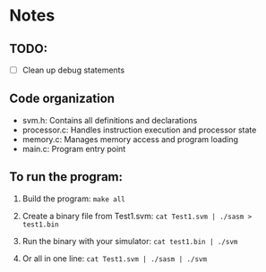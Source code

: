 # Notes

## TODO:

- [ ] Clean up debug statements

## Code organization

- svm.h: Contains all definitions and declarations
- processor.c: Handles instruction execution and processor state
- memory.c: Manages memory access and program loading
- main.c: Program entry point


## To run the program:

1. Build the program: `make all`

2. Create a binary file from Test1.svm: `cat Test1.svm | ./sasm > test1.bin`

3. Run the binary with your simulator: `cat test1.bin | ./svm`

4. Or all in one line: `cat Test1.svm | ./sasm | ./svm`
